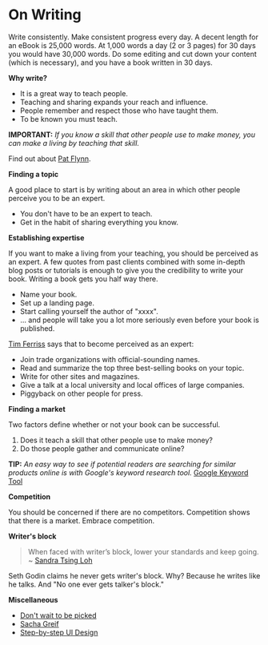 # On Writing

Write consistently. Make consistent progress every day. A decent length for an eBook is 25,000 words. At 1,000 words a day (2 or 3 pages) for 30 days you would have 30,000 words. Do some editing and cut down your content (which is necessary), and you have a book written in 30 days.

**Why write?**

- It is a great way to teach people.
- Teaching and sharing expands your reach and influence.
- People remember and respect those who have taught them.
- To be known you must teach.

**IMPORTANT:** *If you know a skill that other people use to make money, you can make a living by teaching that skill.*

Find out about [Pat Flynn](http://www.smartpassiveincome.com/about/).

**Finding a topic**

A good place to start is by writing about an area in which other people perceive you to be an expert.

- You don't have to be an expert to teach.
- Get in the habit of sharing everything you know.

**Establishing expertise**

If you want to make a living from your teaching, you should be perceived as an expert. A few quotes from past clients combined with some in-depth blog posts or tutorials is enough to give you the credibility to write your book. Writing a book gets you half way there.

- Name your book.
- Set up a landing page.
- Start calling yourself the author of "xxxx".
- ... and people will take you a lot more seriously even before your book is published.

[Tim Ferriss](http://fourhourworkweek.com/about/) says that to become perceived as an expert:

- Join trade organizations with official-sounding names.
- Read and summarize the top three best-selling books on your topic.
- Write for other sites and magazines.
- Give a talk at a local university and local offices of large companies.
- Piggyback on other people for press.

**Finding a market**

Two factors define whether or not your book can be successful.

1. Does it teach a skill that other people use to make money?
2. Do those people gather and communicate online?

**TIP:** *An easy way to see if potential readers are searching for similar products online is with Google's keyword research tool.* [Google Keyword Tool](https://adwords.google.com/o/KeywordTool)

**Competition**

You should be concerned if there are no competitors. Competition shows that there is a market. Embrace competition.

**Writer's block**

> When faced with writer’s block, lower your standards and keep going. ~ [Sandra Tsing Loh](http://en.wikipedia.org/wiki/Sandra_Tsing_Loh)

Seth Godin claims he never gets writer's block. Why? Because he writes like he talks. And "No one ever gets talker's block."

**Miscellaneous**

- [Don't wait to be picked](http://sethgodin.typepad.com/seths_blog/2011/03/reject-the-tyranny-of-being-picked-pick-yourself.html)
- [Sacha Greif](http://sachagreif.com/)
- [Step-by-step UI Design](http://sachagreif.com/ebook/)